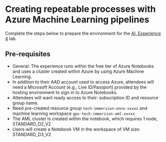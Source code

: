 # Creating repeatable processes with Azure Machine Learning pipelines

Complete the steps below to prepare the environment for the [AI, Experience 4](../../../ai-exp4/README.md) lab.

## Pre-requisites

  - General: The experience runs within the free tier of Azure Notebooks and uses a cluster created within Azure by using Azure Machine Learning.
  - In addition to their AAD account used to access Azure, attendees will need a Microsoft Account (e.g., Live ID/Passport) provided by the hosting environment to sign in to Azure Notebooks.
  - Attendees will want ready access to their: subscription ID and resource group name.
  - Need pre-created resource group `tech-immersion-onnx-xxxxx` and machine learning workspace `gpu-tech-immersion-aml-xxxxx`
  - The AML cluster is created within the notebook, which requires 1 node, STANDARD_D2_V2
  - Users will create a Notebook VM in the workspace of VM size: STANDARD_D3_V2
